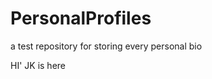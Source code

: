 PersonalProfiles
================

a test repository for storing every personal bio

HI' JK is here
